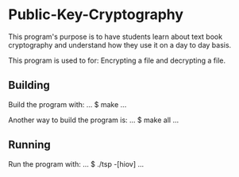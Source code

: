 # Public-Key-Cryptography
This program's purpose is to have students learn about text book cryptography and understand how they use it on a day to day basis.

This program is used to for:
	Encrypting a file and decrypting a file.

## Building

Build the program with:
...
$ make
...

Another way to build the program is:
...
$ make all
...

## Running

Run the program with:
...
$ ./tsp -[hiov]
...
